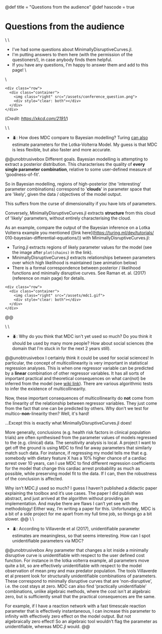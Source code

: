 @def title = "Questions from the audience"
@def hascode = true
# Questions from the audience

\\
\\

- I've had some questions about MinimallyDisruptiveCurves.jl.
- I'm putting answers to them here (with the permission of the questioners!), in case anybody finds them helpful.
- If you have any questions, I'm happy to answer them and add to this page!
\\ 

\\


~~~
<div class="row">
  <div class="container">
    <img class="right" src="/assets/conference_question.png">
    <div style="clear: both"></div>      
  </div>
</div>
~~~
(*Credit: https://xkcd.com/2191/*)

\\ \\
- 🪲: How does MDC compare to Bayesian modelling? Turing [can also](https://turing.ml/dev/tutorials/10-bayesian-differential-equations/) estimate parameters for the Lotka-Volterra Model. My guess is that MDC is less flexible, but also faster and more accurate.


@@unobtrusivebox
Different goals. Bayesian modelling is attempting to extract a posterior distribution. This characterises the quality of **every single parameter combination**, relative to some user-defined measure of 'goodness-of-fit'. 

So in Bayesian modelling, regions of high-posterior (the 'interesting' parameter combinations) correspond to '**clouds**' in parameter space that are 'likely', given the data / objectives of the model output. 

This suffers from the curse of dimensionality if you have lots of parameters. 

Conversely, MinimallyDisruptiveCurves.jl extracts **structure** from this cloud of 'likely' parameters, without entirely characterising the cloud.

As an example, compare the output of the Bayesian inference on a Lotka Volterra example you mentioned ([link here](https://turing.ml/dev/tutorials/ 010-bayesian-differential-equations/)) with MinimallyDisruptiveCurves.jl:
- Turing.jl extracts regions of likely parameter values for the model (see the image after `plot(chains)` in the link). 
- MinimallyDisruptiveCurves.jl extracts relationships between parameters over which high likelihood is maintained (see animation below)
- There is a formal correspondence between posterior / likelihood functions and minimally disruptive curves. See Raman et. al. (2017) (reference on main page) for details.


~~~
<div class="row">
  <div class="container">
    <img class="right" src="/assets/mdc1.gif">
    <div style="clear: both"></div>      
  </div>
</div>
~~~
@@

\\
\\
- 🪲: Why do you think that MDC isn't yet used so much? Do you think it should be used by many more people? How about social sciences (the domain that I'm stuck in for the next 2 years still).

@@unobtrusivebox
I certainly think it could be used for social sciences! In particular, the concept of multicollinearity is very important in statistical regression analyses. This is when one regressor variable can be predicted by a **linear** combination of other regressor variables. It has all sorts of important practical and theoretical consequences on what can(not) be inferred from the model (see [wiki link](https://en.wikipedia.org/wiki/Multicollinearity#)). There are various algorithmic tests to infer the existence of multicollinearity.

Now, these important consequences of multicollinearity do **not** come from the linearity of the relationship between regressor variables. They just come from the fact that one can be predicted by others. Why don't we test for multico-**non**-linearity then? Well, it's hard!

...Except this is exactly what MinimallyDisruptiveCurves.jl does!

More generally, conclusions (e.g. health risk factors in clinical population trials) are often synthesised from the parameter values of models regressed to the (e.g. clinical) data. The sensitivity analysis is local. A project I want to get off the ground is using MDC to find far away parameters that similarly match such data. For instance, if regressing my model tells me that e.g. somebody with dietary feature X has a 10% higher chance of a cardiac arrest over 10 years, can I use MDC to find different regression coefficients for the model that change this cardiac arrest probability as much as possible, while preserving model fit to the data. If I can, then the robustness of the conclusion is affected.

Why isn’t MDC.jl used so much? I guess I haven’t published a didactic paper explaining the toolbox and it’s use cases. The paper I did publish was abstract, and just arrived at the algorithm without providing an implementation. And maybe there are flaws I can’t yet see with the methodology! Either way, I’m writing a paper for this. Unfortunately, MDC is a bit of a side project for me apart from my full time job, so things go a bit slower.
@@
\\
\\
- 🪲: According to Villaverde et al (2017), unidentifiable parameter estimates are meaningless, so that seems interesting. How can I spot unidentifiable parameters via MDC? 

@@unobtrusivebox
Any parameter that changes a lot inside a minimally disruptive curve is unidentifiable with respect to the user defined cost function. For instance in the lotka volterra example, all parameters move quite a bit, so are effectively unidentifiable with respect to the model observation of mean prey and max predator population. The tools Villaverde et al present look for structurally unidentifiable combinations of parameters. These correspond to minimally disruptive curves that are ’non-disruptive’, i.e. the cost stays at zero. MDC can also find ‘practically unidentifiable’ combinations, unlike algebraic methods, where the cost isn't at algebraic zero, but is sufficiently small that the practical consequences are the same.

For example, if I have a reaction network with a fast timescale reaction parameter that is effectively instantaneous, I can increase this parameter to infinity with effectively zero effect on the model output. But not algebraically zero effect! So an algebraic tool wouldn’t flag the parameter as unidentifiable, whereas MDC.jl would.
@@




